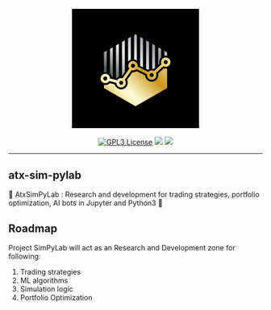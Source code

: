 <p align="center">
    <a href="#readme">
        <img alt="logo" width="50%" src="docs/assets/atx-logo.jpg">
    </a>
</p>
<p align="center">
  <a href="https://github.com/algotradeX/atx-sim-pylab/blob/master/LICENSE"><img alt="GPL3 License" src="https://img.shields.io/github/license/algotradeX/atx-sim-pylab"></a>
  <a href="#"><img src="https://img.shields.io/badge/deeplearning-1--models-success.svg"></a>
  <a href="#"><img src="https://img.shields.io/badge/ai--agent-1--models-success.svg"></a>
</p>

-------------------------------------------------------------

atx-sim-pylab
-------------------------------------------------------------
🔬 AtxSimPyLab : Research and development for trading strategies, portfolio optimization, AI bots in Jupyter and Python3 🐉 

Roadmap
-------------------------------------------------------------
Project SimPyLab will act as an Research and Development zone for following:
1. Trading strategies
2. ML algorithms
3. Simulation logic
4. Portfolio Optimization
